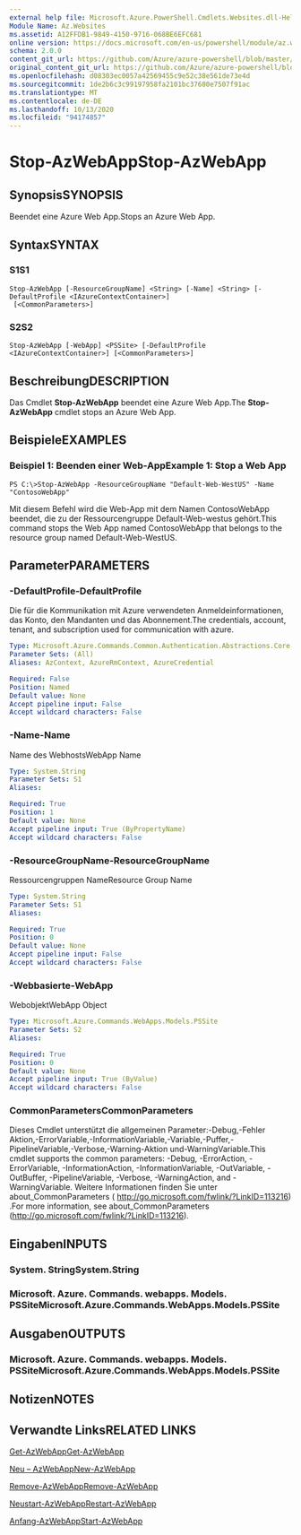 ```yaml
---
external help file: Microsoft.Azure.PowerShell.Cmdlets.Websites.dll-Help.xml
Module Name: Az.Websites
ms.assetid: A12FFDB1-9849-4150-9716-068BE6EFC681
online version: https://docs.microsoft.com/en-us/powershell/module/az.websites/stop-azwebapp
schema: 2.0.0
content_git_url: https://github.com/Azure/azure-powershell/blob/master/src/Websites/Websites/help/Stop-AzWebApp.md
original_content_git_url: https://github.com/Azure/azure-powershell/blob/master/src/Websites/Websites/help/Stop-AzWebApp.md
ms.openlocfilehash: d08303ec0057a42569455c9e52c38e561de73e4d
ms.sourcegitcommit: 1de2b6c3c99197958fa2101bc37680e7507f91ac
ms.translationtype: MT
ms.contentlocale: de-DE
ms.lasthandoff: 10/13/2020
ms.locfileid: "94174857"
---
```

# <span data-ttu-id="ced21-101">Stop-AzWebApp</span><span class="sxs-lookup"><span data-stu-id="ced21-101">Stop-AzWebApp</span></span>

## <span data-ttu-id="ced21-102">Synopsis</span><span class="sxs-lookup"><span data-stu-id="ced21-102">SYNOPSIS</span></span>
<span data-ttu-id="ced21-103">Beendet eine Azure Web App.</span><span class="sxs-lookup"><span data-stu-id="ced21-103">Stops an Azure Web App.</span></span>

## <span data-ttu-id="ced21-104">Syntax</span><span class="sxs-lookup"><span data-stu-id="ced21-104">SYNTAX</span></span>

### <span data-ttu-id="ced21-105">S1</span><span class="sxs-lookup"><span data-stu-id="ced21-105">S1</span></span>
```
Stop-AzWebApp [-ResourceGroupName] <String> [-Name] <String> [-DefaultProfile <IAzureContextContainer>]
 [<CommonParameters>]
```

### <span data-ttu-id="ced21-106">S2</span><span class="sxs-lookup"><span data-stu-id="ced21-106">S2</span></span>
```
Stop-AzWebApp [-WebApp] <PSSite> [-DefaultProfile <IAzureContextContainer>] [<CommonParameters>]
```

## <span data-ttu-id="ced21-107">Beschreibung</span><span class="sxs-lookup"><span data-stu-id="ced21-107">DESCRIPTION</span></span>
<span data-ttu-id="ced21-108">Das Cmdlet **Stop-AzWebApp** beendet eine Azure Web App.</span><span class="sxs-lookup"><span data-stu-id="ced21-108">The **Stop-AzWebApp** cmdlet stops an Azure Web App.</span></span>

## <span data-ttu-id="ced21-109">Beispiele</span><span class="sxs-lookup"><span data-stu-id="ced21-109">EXAMPLES</span></span>

### <span data-ttu-id="ced21-110">Beispiel 1: Beenden einer Web-App</span><span class="sxs-lookup"><span data-stu-id="ced21-110">Example 1: Stop a Web App</span></span>
```
PS C:\>Stop-AzWebApp -ResourceGroupName "Default-Web-WestUS" -Name "ContosoWebApp"
```

<span data-ttu-id="ced21-111">Mit diesem Befehl wird die Web-App mit dem Namen ContosoWebApp beendet, die zu der Ressourcengruppe Default-Web-westus gehört.</span><span class="sxs-lookup"><span data-stu-id="ced21-111">This command stops the Web App named ContosoWebApp that belongs to the resource group named Default-Web-WestUS.</span></span>

## <span data-ttu-id="ced21-112">Parameter</span><span class="sxs-lookup"><span data-stu-id="ced21-112">PARAMETERS</span></span>

### <span data-ttu-id="ced21-113">-DefaultProfile</span><span class="sxs-lookup"><span data-stu-id="ced21-113">-DefaultProfile</span></span>
<span data-ttu-id="ced21-114">Die für die Kommunikation mit Azure verwendeten Anmeldeinformationen, das Konto, den Mandanten und das Abonnement.</span><span class="sxs-lookup"><span data-stu-id="ced21-114">The credentials, account, tenant, and subscription used for communication with azure.</span></span>

```yaml
Type: Microsoft.Azure.Commands.Common.Authentication.Abstractions.Core.IAzureContextContainer
Parameter Sets: (All)
Aliases: AzContext, AzureRmContext, AzureCredential

Required: False
Position: Named
Default value: None
Accept pipeline input: False
Accept wildcard characters: False
```

### <span data-ttu-id="ced21-115">-Name</span><span class="sxs-lookup"><span data-stu-id="ced21-115">-Name</span></span>
<span data-ttu-id="ced21-116">Name des Webhosts</span><span class="sxs-lookup"><span data-stu-id="ced21-116">WebApp Name</span></span>

```yaml
Type: System.String
Parameter Sets: S1
Aliases:

Required: True
Position: 1
Default value: None
Accept pipeline input: True (ByPropertyName)
Accept wildcard characters: False
```

### <span data-ttu-id="ced21-117">-ResourceGroupName</span><span class="sxs-lookup"><span data-stu-id="ced21-117">-ResourceGroupName</span></span>
<span data-ttu-id="ced21-118">Ressourcengruppen Name</span><span class="sxs-lookup"><span data-stu-id="ced21-118">Resource Group Name</span></span>

```yaml
Type: System.String
Parameter Sets: S1
Aliases:

Required: True
Position: 0
Default value: None
Accept pipeline input: False
Accept wildcard characters: False
```

### <span data-ttu-id="ced21-119">-Webbasierte</span><span class="sxs-lookup"><span data-stu-id="ced21-119">-WebApp</span></span>
<span data-ttu-id="ced21-120">Webobjekt</span><span class="sxs-lookup"><span data-stu-id="ced21-120">WebApp Object</span></span>

```yaml
Type: Microsoft.Azure.Commands.WebApps.Models.PSSite
Parameter Sets: S2
Aliases:

Required: True
Position: 0
Default value: None
Accept pipeline input: True (ByValue)
Accept wildcard characters: False
```

### <span data-ttu-id="ced21-121">CommonParameters</span><span class="sxs-lookup"><span data-stu-id="ced21-121">CommonParameters</span></span>
<span data-ttu-id="ced21-122">Dieses Cmdlet unterstützt die allgemeinen Parameter:-Debug,-Fehler Aktion,-ErrorVariable,-InformationVariable,-Variable,-Puffer,-PipelineVariable,-Verbose,-Warning-Aktion und-WarningVariable.</span><span class="sxs-lookup"><span data-stu-id="ced21-122">This cmdlet supports the common parameters: -Debug, -ErrorAction, -ErrorVariable, -InformationAction, -InformationVariable, -OutVariable, -OutBuffer, -PipelineVariable, -Verbose, -WarningAction, and -WarningVariable.</span></span> <span data-ttu-id="ced21-123">Weitere Informationen finden Sie unter about_CommonParameters ( http://go.microsoft.com/fwlink/?LinkID=113216) .</span><span class="sxs-lookup"><span data-stu-id="ced21-123">For more information, see about_CommonParameters (http://go.microsoft.com/fwlink/?LinkID=113216).</span></span>

## <span data-ttu-id="ced21-124">Eingaben</span><span class="sxs-lookup"><span data-stu-id="ced21-124">INPUTS</span></span>

### <span data-ttu-id="ced21-125">System. String</span><span class="sxs-lookup"><span data-stu-id="ced21-125">System.String</span></span>

### <span data-ttu-id="ced21-126">Microsoft. Azure. Commands. webapps. Models. PSSite</span><span class="sxs-lookup"><span data-stu-id="ced21-126">Microsoft.Azure.Commands.WebApps.Models.PSSite</span></span>

## <span data-ttu-id="ced21-127">Ausgaben</span><span class="sxs-lookup"><span data-stu-id="ced21-127">OUTPUTS</span></span>

### <span data-ttu-id="ced21-128">Microsoft. Azure. Commands. webapps. Models. PSSite</span><span class="sxs-lookup"><span data-stu-id="ced21-128">Microsoft.Azure.Commands.WebApps.Models.PSSite</span></span>

## <span data-ttu-id="ced21-129">Notizen</span><span class="sxs-lookup"><span data-stu-id="ced21-129">NOTES</span></span>

## <span data-ttu-id="ced21-130">Verwandte Links</span><span class="sxs-lookup"><span data-stu-id="ced21-130">RELATED LINKS</span></span>

[<span data-ttu-id="ced21-131">Get-AzWebApp</span><span class="sxs-lookup"><span data-stu-id="ced21-131">Get-AzWebApp</span></span>](./Get-AzWebApp.md)

[<span data-ttu-id="ced21-132">Neu – AzWebApp</span><span class="sxs-lookup"><span data-stu-id="ced21-132">New-AzWebApp</span></span>](./New-AzWebApp.md)

[<span data-ttu-id="ced21-133">Remove-AzWebApp</span><span class="sxs-lookup"><span data-stu-id="ced21-133">Remove-AzWebApp</span></span>](./Remove-AzWebApp.md)

[<span data-ttu-id="ced21-134">Neustart-AzWebApp</span><span class="sxs-lookup"><span data-stu-id="ced21-134">Restart-AzWebApp</span></span>](./Restart-AzWebApp.md)

[<span data-ttu-id="ced21-135">Anfang-AzWebApp</span><span class="sxs-lookup"><span data-stu-id="ced21-135">Start-AzWebApp</span></span>](./Start-AzWebApp.md)


